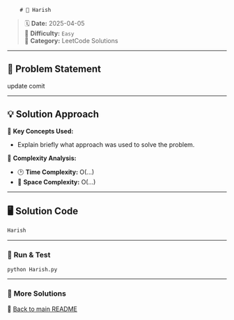 
        # 🌟 Harish

> 🗓 **Date:** 2025-04-05  
> 🎯 **Difficulty:** `Easy`  
> 📂 **Category:** LeetCode Solutions  

---

## 📖 Problem Statement  
update comit

---

## 💡 Solution Approach  
🔹 **Key Concepts Used:**  
- Explain briefly what approach was used to solve the problem.

🔹 **Complexity Analysis:**  
- 🕑 **Time Complexity:** O(...)  
- 💾 **Space Complexity:** O(...)  

---

## 🖥️ Solution Code  
```python
Harish
```

---

### 🚀 **Run & Test**  
```bash
python Harish.py
```

---

### 🔗 **More Solutions**  
📌 [Back to main README](../../README.md)
